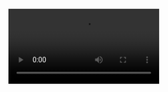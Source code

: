 <!-- # animations

A new Flutter project.

## Getting Started

This project is a starting point for a Flutter application.

A few resources to get you started if this is your first Flutter project:

- [Lab: Write your first Flutter app](https://docs.flutter.dev/get-started/codelab)
- [Cookbook: Useful Flutter samples](https://docs.flutter.dev/cookbook)

For help getting started with Flutter development, view the
[online documentation](https://docs.flutter.dev/), which offers tutorials,
samples, guidance on mobile development, and a full API reference. -->
<!-- [watch the demo video](https://www.youtube.com/watch?v=qq2xoEIrh8c?si=C4pBqS4a9LS1gGPh)

<iframe width="560" height="315" src="https://www.youtube.com/embed/qq2xoEIrh8c?si=D0yzG46SrJiCyoy6" title="YouTube video player" frameborder="0" allow="accelerometer; autoplay; clipboard-write; encrypted-media; gyroscope; picture-in-picture; web-share" referrerpolicy="strict-origin-when-cross-origin" allowfullscreen></iframe> -->
<!-- <video src="https://www.youtube.com/watch?v=qq2xoEIrh8c" width=180></video> -->
<!-- [<img src="https://img.youtube.com/vi/qq2xoEIrh8c/maxresdefault.jpg" width="50%">](https://youtu.be/qq2xoEIrh8c) -->
<video controls src="https://www.youtube.com/watch?v=qq2xoEIrh8c" title="Title"></video>